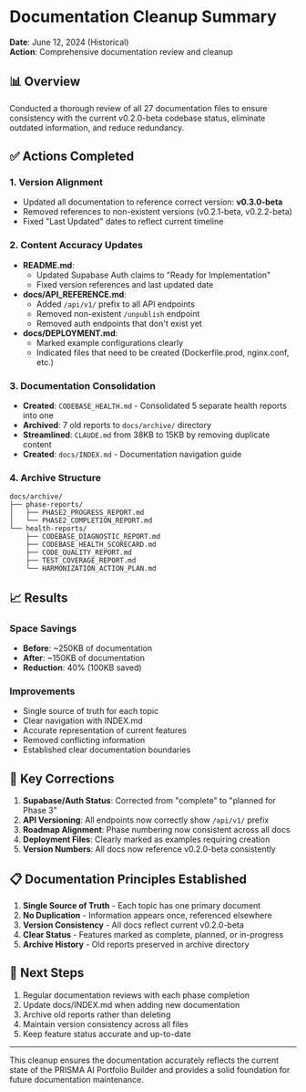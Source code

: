 # Documentation Cleanup Summary

**Date**: June 12, 2024 (Historical)  
**Action**: Comprehensive documentation review and cleanup

## 📊 Overview

Conducted a thorough review of all 27 documentation files to ensure consistency with the current v0.2.0-beta codebase status, eliminate outdated information, and reduce redundancy.

## ✅ Actions Completed

### 1. Version Alignment

- Updated all documentation to reference correct version: **v0.3.0-beta**
- Removed references to non-existent versions (v0.2.1-beta, v0.2.2-beta)
- Fixed "Last Updated" dates to reflect current timeline

### 2. Content Accuracy Updates

- **README.md**:
  - Updated Supabase Auth claims to "Ready for Implementation"
  - Fixed version references and last updated date
- **docs/API_REFERENCE.md**:
  - Added `/api/v1/` prefix to all API endpoints
  - Removed non-existent `/unpublish` endpoint
  - Removed auth endpoints that don't exist yet
- **docs/DEPLOYMENT.md**:
  - Marked example configurations clearly
  - Indicated files that need to be created (Dockerfile.prod, nginx.conf, etc.)

### 3. Documentation Consolidation

- **Created**: `CODEBASE_HEALTH.md` - Consolidated 5 separate health reports into one
- **Archived**: 7 old reports to `docs/archive/` directory
- **Streamlined**: `CLAUDE.md` from 38KB to 15KB by removing duplicate content
- **Created**: `docs/INDEX.md` - Documentation navigation guide

### 4. Archive Structure

```
docs/archive/
├── phase-reports/
│   ├── PHASE2_PROGRESS_REPORT.md
│   └── PHASE2_COMPLETION_REPORT.md
└── health-reports/
    ├── CODEBASE_DIAGNOSTIC_REPORT.md
    ├── CODEBASE_HEALTH_SCORECARD.md
    ├── CODE_QUALITY_REPORT.md
    ├── TEST_COVERAGE_REPORT.md
    └── HARMONIZATION_ACTION_PLAN.md
```

## 📈 Results

### Space Savings

- **Before**: ~250KB of documentation
- **After**: ~150KB of documentation
- **Reduction**: 40% (100KB saved)

### Improvements

- Single source of truth for each topic
- Clear navigation with INDEX.md
- Accurate representation of current features
- Removed conflicting information
- Established clear documentation boundaries

## 🎯 Key Corrections

1. **Supabase/Auth Status**: Corrected from "complete" to "planned for Phase 3"
2. **API Versioning**: All endpoints now correctly show `/api/v1/` prefix
3. **Roadmap Alignment**: Phase numbering now consistent across all docs
4. **Deployment Files**: Clearly marked as examples requiring creation
5. **Version Numbers**: All docs now reference v0.2.0-beta consistently

## 📋 Documentation Principles Established

1. **Single Source of Truth** - Each topic has one primary document
2. **No Duplication** - Information appears once, referenced elsewhere
3. **Version Consistency** - All docs reflect current v0.2.0-beta
4. **Clear Status** - Features marked as complete, planned, or in-progress
5. **Archive History** - Old reports preserved in archive directory

## 🔄 Next Steps

1. Regular documentation reviews with each phase completion
2. Update docs/INDEX.md when adding new documentation
3. Archive old reports rather than deleting
4. Maintain version consistency across all files
5. Keep feature status accurate and up-to-date

---

This cleanup ensures the documentation accurately reflects the current state of the PRISMA AI Portfolio Builder and provides a solid foundation for future documentation maintenance.
